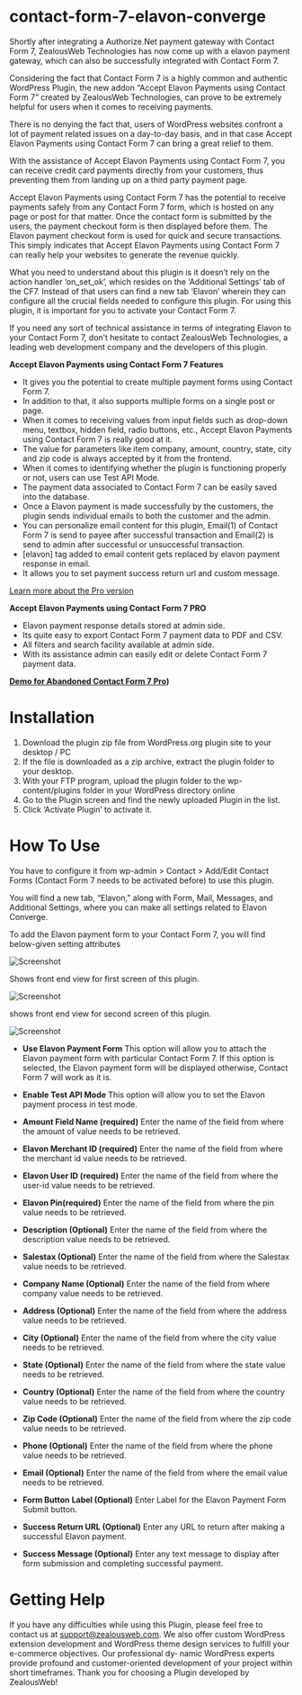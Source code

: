 # contact-form-7-elavon-converge
Shortly after integrating a Authorize.Net payment gateway with Contact Form 7, ZealousWeb Technologies has now come up with a elavon payment gateway, which can also be successfully integrated with Contact Form 7.

Considering the fact that Contact Form 7 is a highly common and authentic WordPress Plugin, the new addon “Accept Elavon Payments using Contact Form 7” created by ZealousWeb Technologies, can prove to be extremely helpful for users when it comes to receiving payments.

There is no denying the fact that, users of WordPress websites confront a lot of payment related issues on a day-to-day basis, and in that case Accept Elavon Payments using Contact Form 7 can bring a great relief to them.

With the assistance of Accept Elavon Payments using Contact Form 7, you can receive credit card payments directly from your customers, thus preventing them from landing up on a third party payment page.

Accept Elavon Payments using Contact Form 7 has the potential to receive payments safely from any Contact Form 7 form, which is hosted on any page or post for that matter. Once the contact form is submitted by the users, the payment checkout form is then displayed before them. The Elavon payment checkout form is used for quick and secure transactions. This simply indicates that Accept Elavon Payments using Contact Form 7 can really help your websites to generate the revenue quickly.

What you need to understand about this plugin is it doesn’t rely on the action handler ‘on_set_ok’, which resides on the ‘Additional Settings’ tab of the CF7. Instead of that users can find a new tab ‘Elavon’ wherein they can configure all the crucial fields needed to configure this plugin. For using this plugin, it is important for you to activate your Contact Form 7.

If you need any sort of technical assistance in terms of integrating Elavon to your Contact Form 7, don’t hesitate to contact ZealousWeb Technologies, a leading web development company and the developers of this plugin.

**Accept Elavon Payments using Contact Form 7 Features**

- It gives you the potential to create multiple payment forms using Contact Form 7.
- In addition to that, it also supports multiple forms on a single post or page.
- When it comes to receiving values from input fields such as drop-down menu, textbox, hidden field, radio buttons, etc., Accept Elavon Payments using Contact Form 7 is really good at it.
- The value for parameters like item company, amount, country, state, city and zip code is always accepted by it from the frontend.
- When it comes to identifying whether the plugin is functioning properly or not, users can use Test API Mode.
- The payment data associated to Contact Form 7 can be easily saved into the database.
- Once a Elavon payment is made successfully by the customers, the plugin sends individual emails to both the customer and the admin.
- You can personalize email content for this plugin, Email(1) of Contact Form 7 is send to payee after successful transaction and Email(2) is send to admin after successful or unsuccessful transaction.
- [elavon] tag added to email content gets replaced by elavon payment response in email.
- It allows you to set payment success return url and custom message.

[Learn more about the Pro version](https://store.zealousweb.com/accept-elavon-payments-using-contact-form-7-pro)

**Accept Elavon Payments using Contact Form 7 PRO**
- Elavon payment response details stored at admin side.
- Its quite easy to export Contact Form 7 payment data to PDF and CSV.
- All filters and search facility available at admin side.
- With its assistance admin can easily edit or delete Contact Form 7 payment data.

<strong>[Demo for Abandoned Contact Form 7 Pro](https://demo.zealousweb.com/wordpress-plugins/accept-elavon-payments-using-contact-form-7-pro/))</strong>

# Installation
1. Download the plugin zip file from WordPress.org plugin site to your desktop / PC
2. If the file is downloaded as a zip archive, extract the plugin folder to your desktop.
3. With your FTP program, upload the plugin folder to the wp-content/plugins folder in your WordPress directory online
4. Go to the Plugin screen and find the newly uploaded Plugin in the list.
5. Click ‘Activate Plugin’ to activate it.

# How To Use

You have to configure it from wp-admin > Contact > Add/Edit Contact Forms (Contact Form 7 needs to be activated before) to use this plugin.

You will find a new tab, “Elavon,” along with Form, Mail, Messages, and Additional Settings, where you can make all settings related to Elavon Converge.

To add the Elavon payment form to your Contact Form 7, you will find below-given setting attributes

![Screenshot](resources/img/image-1.png)

Shows front end view for first screen of this plugin.

![Screenshot](resources/img/image-2.png)

shows front end view for second screen of this plugin.

![Screenshot](resources/img/image-3.png)

- **Use Elavon Payment Form**
 This option will allow you to attach the Elavon payment form with particular Contact Form 7. If this option is selected, the Elavon payment form will be displayed otherwise, Contact Form 7 will work as it is.

- **Enable Test API Mode**
 This option will allow you to set the Elavon payment process in test mode.
 
- **Amount Field Name (required)**
 Enter the name of the field from where the amount of value needs to be retrieved.
 
- **Elavon Merchant ID (required)**
 Enter the name of the field from where the merchant id value needs to be retrieved.
 
- **Elavon User ID (required)**
 Enter the name of the field from where the user-id value needs to be retrieved.
 
- **Elavon Pin(required)**
 Enter the name of the field from where the pin value needs to be retrieved.

- **Description (Optional)**
 Enter the name of the field from where the description value needs to be retrieved.

- **Salestax (Optional)**
 Enter the name of the field from where the Salestax value needs to be retrieved.

- **Company Name (Optional)**
 Enter the name of the field from where company value needs to be retrieved.
 
 - **Address (Optional)**
 Enter the name of the field from where the address value needs to be retrieved.

 - **City (Optional)**
 Enter the name of the field from where the city value needs to be retrieved.
 
 - **State (Optional)**
 Enter the name of the field from where the state value needs to be retrieved.

 - **Country (Optional)**
 Enter the name of the field from where the country value needs to be retrieved.
 
 - **Zip Code (Optional)**
 Enter the name of the field from where the zip code value needs to be retrieved.
 
- **Phone (Optional)**
 Enter the name of the field from where the phone value needs to be retrieved.

- **Email (Optional)**
 Enter the name of the field from where the email value needs to be retrieved.
 
 - **Form Button Label (Optional)**
 Enter Label for the Elavon Payment Form Submit button.

 - **Success Return URL (Optional)**
 Enter any URL to return after making a successful Elavon payment.

 - **Success Message (Optional)**
 Enter any text message to display after form submission and completing successful payment.

# Getting Help

If you have any difficulties while using this Plugin, please feel free to contact us at support@zealousweb.com. We also offer custom WordPress extension development and WordPress theme design services to fulfill your e-commerce objectives. Our professional dy‐ namic WordPress experts provide profound and customer-oriented development of your project within short timeframes. Thank you for choosing a Plugin developed by ZealousWeb!
